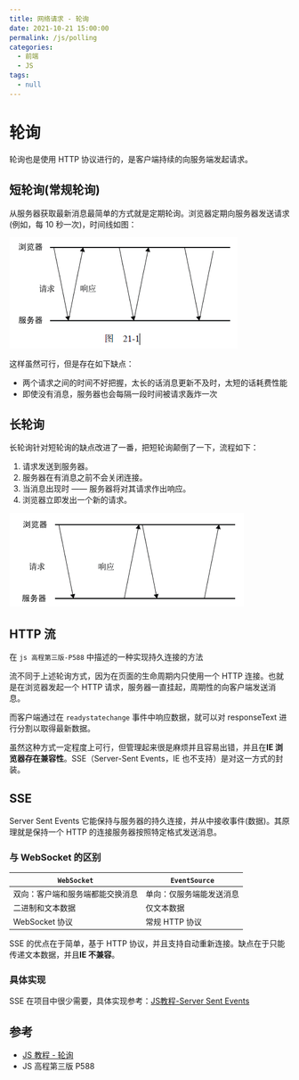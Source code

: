 ```yaml
---
title: 网络请求 - 轮询
date: 2021-10-21 15:00:00
permalink: /js/polling
categories:
  - 前端
  - JS
tags:
  - null
---
```


# 轮询

轮询也是使用 HTTP 协议进行的，是客户端持续的向服务端发起请求。

## 短轮询(常规轮询)

从服务器获取最新消息最简单的方式就是定期轮询。浏览器定期向服务器发送请求(例如，每 10 秒一次)，时间线如图：

![image-20211222163920010](/img/69.png)

这样虽然可行，但是存在如下缺点：

* 两个请求之间的时间不好把握，太长的话消息更新不及时，太短的话耗费性能
* 即使没有消息，服务器也会每隔一段时间被请求轰炸一次

## 长轮询

长轮询针对短轮询的缺点改进了一番，把短轮询颠倒了一下，流程如下：

1. 请求发送到服务器。
2. 服务器在有消息之前不会关闭连接。
3. 当消息出现时 —— 服务器将对其请求作出响应。
4. 浏览器立即发出一个新的请求。

![image-20211222164523032](/img/70.png)

##  HTTP 流

在 `js 高程第三版-P588` 中描述的一种实现持久连接的方法

流不同于上述轮询方式，因为在页面的生命周期内只使用一个 HTTP 连接。也就是在浏览器发起一个 HTTP 请求，服务器一直挂起，周期性的向客户端发送消息。

而客户端通过在 `readystatechange` 事件中响应数据，就可以对 responseText 进行分割以取得最新数据。

虽然这种方式一定程度上可行，但管理起来很是麻烦并且容易出错，并且在**IE 浏览器存在兼容性**。SSE（Server-Sent Events，IE 也不支持）是对这一方式的封装。

## SSE

Server Sent Events 它能保持与服务器的持久连接，并从中接收事件(数据)。其原理就是保持一个 HTTP 的连接服务器按照特定格式发送消息。

### 与 WebSocket 的区别

| `WebSocket`                      | `EventSource`            |
| -------------------------------- | ------------------------ |
| 双向：客户端和服务端都能交换消息 | 单向：仅服务端能发送消息 |
| 二进制和文本数据                 | 仅文本数据               |
| WebSocket 协议                   | 常规 HTTP 协议           |

SSE 的优点在于简单，基于 HTTP 协议，并且支持自动重新连接。缺点在于只能传递文本数据，并且**IE 不兼容**。

### 具体实现

SSE 在项目中很少需要，具体实现参考：[JS教程-Server Sent Events](https://zh.javascript.info/server-sent-events)

## 参考

* [JS 教程 - 轮询](https://zh.javascript.info/long-polling)
* JS 高程第三版 P588

